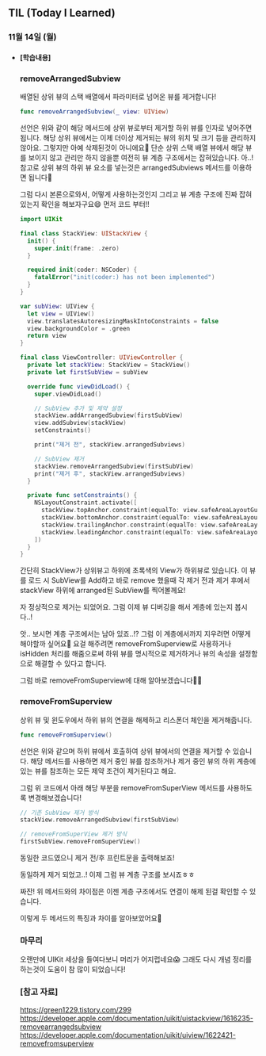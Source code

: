 ## TIL (Today I Learned)

### 11월 14일 (월)

- #### [학습내용]

  ### removeArrangedSubview

    배열된 상위 뷰의 스택 배열에서 파라미터로 넘어온 뷰를 제거합니다!   
    ```swift
    func removeArrangedSubview(_ view: UIView)
    ```
    선언은 위와 같이 해당 메서드에 상위 뷰로부터 제거할 하위 뷰를 인자로 넣어주면 됩니다.
    해당 상위 뷰에서는 이제 더이상 제거되는 뷰의 위치 및 크기 등을 관리하지 않아요.
    그렇지만 아예 삭제된것이 아니에요🥲
    단순 상위 스택 배열 뷰에서 해당 뷰를 보이지 않고 관리만 하지 않을뿐 여전히 뷰 계층 구조에서는 잡혀있습니다.
    아..! 참고로 상위 뷰의 하위 뷰 요소를 넣는것은 arrangedSubviews 메서드를 이용하면 됩니다🙌

    그럼 다시 본론으로와서, 어떻게 사용하는것인지 그리고 뷰 계층 구조에 진짜 잡혀있는지 확인을 해보자구요😄
    먼저 코드 부터!!
    ```swift
    import UIKit

    final class StackView: UIStackView {
      init() {
        super.init(frame: .zero)
      }

      required init(coder: NSCoder) {
        fatalError("init(coder:) has not been implemented")
      }
    }

    var subView: UIView {
      let view = UIView()
      view.translatesAutoresizingMaskIntoConstraints = false
      view.backgroundColor = .green
      return view
    }

    final class ViewController: UIViewController {
      private let stackView: StackView = StackView()
      private let firstSubView = subView

      override func viewDidLoad() {
        super.viewDidLoad()

        // SubView 추가 및 제약 설정
        stackView.addArrangedSubview(firstSubView)
        view.addSubview(stackView)
        setConstraints()

        print("제거 전", stackView.arrangedSubviews)

        // SubView 제거
        stackView.removeArrangedSubview(firstSubView)
        print("제거 후", stackView.arrangedSubviews)
      }

      private func setConstraints() {
        NSLayoutConstraint.activate([
          stackView.topAnchor.constraint(equalTo: view.safeAreaLayoutGuide.topAnchor),
          stackView.bottomAnchor.constraint(equalTo: view.safeAreaLayoutGuide.bottomAnchor),
          stackView.trailingAnchor.constraint(equalTo: view.safeAreaLayoutGuide.trailingAnchor),
          stackView.leadingAnchor.constraint(equalTo: view.safeAreaLayoutGuide.leadingAnchor)
        ])
      }
    }
    ```
    간단히 StackView가 상위뷰고 하위에 초록색의 View가 하위뷰로 있습니다.
    이 뷰를 로드 시 SubView를 Add하고 바로 remove 했을때 각 제거 전과 제거 후에서 stackView 하위에 arranged된 SubView를 찍어볼께요!

    자 정상적으로 제거는 되었어요.
    그럼 이제 뷰 디버깅을 해서 계층에 있는지 봅시다..!

    앗.. 보시면 계층 구조에서는 남아 있죠..!?
    그럼 이 계층에서까지 지우려면 어떻게 해야할까 싶어요🥸
    요걸 해주려면 removeFromSuperview로 사용하거나 isHidden 처리를 해줌으로써 하위 뷰를 명시적으로 제거하거나 뷰의 속성을 설정함으로 해결할 수 있다고 합니다.

    그럼 바로 removeFromSuperview에 대해 알아보겠습니다🕺🏻

    ### removeFromSuperview

    상위 뷰 및 윈도우에서 하위 뷰의 연결을 해제하고 리스폰더 체인을 제거해줍니다.
    ```swift
    func removeFromSuperview()
    ```
    선언은 위와 같으며 하위 뷰에서 호출하여 상위 뷰에서의 연결을 제거할 수 있습니다.
    해당 메서드를 사용하면 제거 중인 뷰를 참조하거나 제거 중인 뷰의 하위 계층에 있는 뷰를 참조하는 모든 제약 조건이 제거된다고 해요.

    그럼 위 코드에서 아래 해당 부분을 removeFromSuperView 메서드를 사용하도록 변경해보겠습니다!
    ```swift
    // 기존 SubView 제거 방식
    stackView.removeArrangedSubview(firstSubView)

    // removeFromSuperView 제거 방식
    firstSubView.removeFromSuperView()
    ```
    동일한 코드였으니 제거 전/후 프린트문을 출력해보죠!

    동일하게 제거 되었고..! 이제 그럼 뷰 계층 구조를 보시죠ㅎㅎ

    짜잔! 위 메서드와의 차이점은 이젠 계층 구조에서도 연결이 해제 된걸 확인할 수 있습니다.

    이렇게 두 메서드의 특징과 차이를 알아보았어요🙌

    ### 마무리

    오랜만에 UIKit 세상을 들여다보니 머리가 어지럽네요😱
    그래도 다시 개념 정리를 하는것이 도움이 참 많이 되었습니다!

    ### [참고 자료]
    https://green1229.tistory.com/299
    https://developer.apple.com/documentation/uikit/uistackview/1616235-removearrangedsubview https://developer.apple.com/documentation/uikit/uiview/1622421-removefromsuperview
